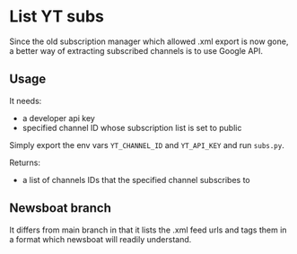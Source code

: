 # List YT subs

Since the old subscription manager which allowed .xml export is now gone, a better way of extracting subscribed channels is to use Google API.

## Usage

It needs:
- a developer api key
- specified channel ID whose subscription list is set to public

Simply export the env vars `YT_CHANNEL_ID` and `YT_API_KEY` and run `subs.py`.

Returns:
- a list of channels IDs that the specified channel subscribes to

## Newsboat branch

It differs from main branch in that it lists the .xml feed urls and tags them in a format which newsboat will readily understand.
